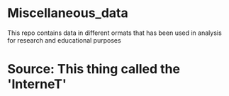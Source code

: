# Miscellaneous_data

This repo contains data in different ormats that has been used in analysis for research and educational purposes

# Source: This thing called the 'InterneT'
